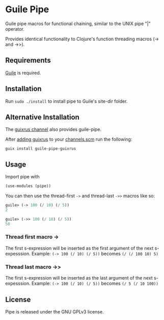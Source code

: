 # Guile Pipe

Guile pipe macros for functional chaining, similar to the UNIX pipe "|" operator.

Provides identical functionality to Clojure's function threading macros (-> and ->>).

## Requirements

[Guile](http://www.gnu.org/software/guile/) is required.

## Installation

Run `sudo ./install` to install pipe to Guile's site-dir folder.

## Alternative Installation

The [guixrus channel](https://git.sr.ht/~whereiseveryone/guixrus) also provides guile-pipe.

After [adding guixrus](https://git.sr.ht/~whereiseveryone/guixrus#permanent) to your [channels.scm](https://guix.gnu.org/manual/en/html_node/Using-a-Custom-Guix-Channel.html) run the following:

`guix install guile-pipe-guixrus`

## Usage

Import pipe with

```scheme
(use-modules (pipe))
```

You can then use the thread-first `->` and thread-last `->>` macros like so:

```scheme
guile> (-> 100 (/ 10) (/ 5))
2

guile> (->> 100 (/ 10) (/ 5))
50
```

### Thread first macro ->

The first s-expression will be inserted as the first argument of the next s-expesssion.
Example: `(-> 100 (/ 10) (/ 5))` becomes `(/ (/ 100 10) 5)`

### Thread last macro ->>
The first s-expression will be inserted as the last argument of the next s-expesssion.
Example: `(-> 100 (/ 10) (/ 5))` becomes `(/ 5 (/ 10 100))`

## License

Pipe is released under the GNU GPLv3 license.
